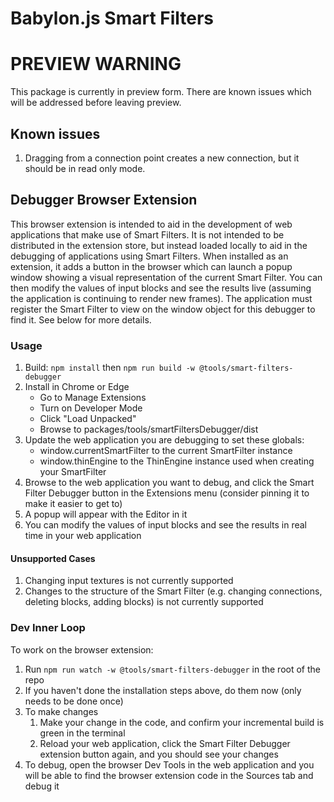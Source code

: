 # Babylon.js Smart Filters

# PREVIEW WARNING

This package is currently in preview form. There are known issues which will be addressed before leaving preview.

## Known issues

1. Dragging from a connection point creates a new connection, but it should be in read only mode.

## Debugger Browser Extension

This browser extension is intended to aid in the development of web applications that make use of Smart Filters. It is not intended to be distributed in the extension store, but instead loaded locally to aid in the debugging of applications using Smart Filters. When installed as an extension, it adds a button in the browser which can launch a popup window showing a visual representation of the current Smart Filter. You can then modify the values of input blocks and see the results live (assuming the application is continuing to render new frames). The application must register the Smart Filter to view on the window object for this debugger to find it. See below for more details.

### Usage

1. Build: `npm install` then `npm run build -w @tools/smart-filters-debugger`
1. Install in Chrome or Edge
    - Go to Manage Extensions
    - Turn on Developer Mode
    - Click "Load Unpacked"
    - Browse to packages/tools/smartFiltersDebugger/dist
1. Update the web application you are debugging to set these globals:
    - window.currentSmartFilter to the current SmartFilter instance
    - window.thinEngine to the ThinEngine instance used when creating your SmartFilter
1. Browse to the web application you want to debug, and click the Smart Filter Debugger button in the Extensions menu (consider pinning it to make it easier to get to)
1. A popup will appear with the Editor in it
1. You can modify the values of input blocks and see the results in real time in your web application

#### Unsupported Cases

1. Changing input textures is not currently supported
1. Changes to the structure of the Smart Filter (e.g. changing connections, deleting blocks, adding blocks) is not currently supported

### Dev Inner Loop

To work on the browser extension:

1. Run `npm run watch -w @tools/smart-filters-debugger` in the root of the repo
1. If you haven't done the installation steps above, do them now (only needs to be done once)
1. To make changes
    1. Make your change in the code, and confirm your incremental build is green in the terminal
    1. Reload your web application, click the Smart Filter Debugger extension button again, and you should see your changes
1. To debug, open the browser Dev Tools in the web application and you will be able to find the browser extension code in the Sources tab and debug it
